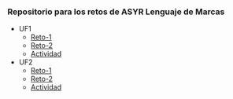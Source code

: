 ### Repositorio para los retos de ASYR Lenguaje de Marcas

* UF1
  * [Reto-1](https://github.com/Lucho00Cuba/ASYR-Marcas/tree/main/UF1/Reto-1)
  * [Reto-2](https://github.com/Lucho00Cuba/ASYR-Marcas/tree/main/UF1/Reto-2)
  * [Actividad](https://github.com/Lucho00Cuba/ASYR-Marcas/tree/main/UF1/Actividad)
* UF2
  * [Reto-1](https://github.com/Lucho00Cuba/ASYR-Marcas/tree/main/UF2/Reto-1)
  * [Reto-2](https://github.com/Lucho00Cuba/ASYR-Marcas/tree/main/UF2/Reto-2)
  * [Actividad](https://github.com/Lucho00Cuba/ASYR-Marcas/tree/main/UF2/Actividad)